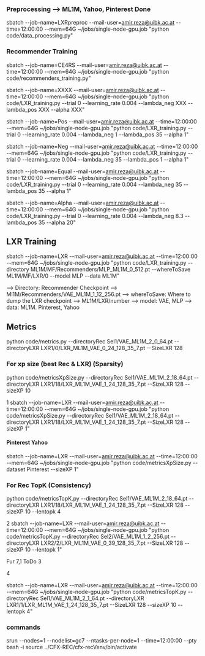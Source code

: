 ### Preprocessing --> ML1M, Yahoo, Pinterest Done
sbatch --job-name=LXRpreproc --mail-user=amir.reza@uibk.ac.at --time=12:00:00 --mem=64G ~/jobs/single-node-gpu.job "python code/data_processing.py"

### Recommender Training
sbatch --job-name=CE4RS --mail-user=amir.reza@uibk.ac.at --time=12:00:00 --mem=64G ~/jobs/single-node-gpu.job "python code/recommenders_training.py"

sbatch --job-name=XXXX --mail-user=amir.reza@uibk.ac.at --time=12:00:00 --mem=64G ~/jobs/single-node-gpu.job "python code/LXR_training.py --trial 0 --learning_rate 0.004 --lambda_neg XXX --lambda_pos XXX --alpha XXX"


sbatch --job-name=Pos --mail-user=amir.reza@uibk.ac.at --time=12:00:00 --mem=64G ~/jobs/single-node-gpu.job "python code/LXR_training.py --trial 0 --learning_rate 0.004 --lambda_neg 1 --lambda_pos 35 --alpha 1"

sbatch --job-name=Neg --mail-user=amir.reza@uibk.ac.at --time=12:00:00 --mem=64G ~/jobs/single-node-gpu.job "python code/LXR_training.py --trial 0 --learning_rate 0.004 --lambda_neg 35 --lambda_pos 1 --alpha 1"

sbatch --job-name=Equal --mail-user=amir.reza@uibk.ac.at --time=12:00:00 --mem=64G ~/jobs/single-node-gpu.job "python code/LXR_training.py --trial 0 --learning_rate 0.004 --lambda_neg 35 --lambda_pos 35 --alpha 1"

sbatch --job-name=Alpha --mail-user=amir.reza@uibk.ac.at --time=12:00:00 --mem=64G ~/jobs/single-node-gpu.job "python code/LXR_training.py --trial 0 --learning_rate 0.004 --lambda_neg 8.3 --lambda_pos 35 --alpha 20"


## LXR Training  
sbatch --job-name=LXR --mail-user=amir.reza@uibk.ac.at --time=12:00:00 --mem=64G ~/jobs/single-node-gpu.job "python code/LXR_training.py --directory ML1M/MF/Recommenders/MLP_ML1M_0_512.pt --whereToSave ML1M/MF/LXR/0 --model MLP --data ML1M"

--> Directory: Recommender Checkpoint --> Ml1M/Recommenders/VAE_ML1M_1_12_256.pt
--> whereToSave: Where to dump the LXR checkpoint --> ML1M/LXR/number
--> model: VAE, MLP
--> data: ML1M. Pinterest, Yahoo


 


## Metrics
python code/metrics.py --directoryRec Sel1/VAE_ML1M_2_0_64.pt --directoryLXR LXR1/0/LXR_ML1M_VAE_0_24_128_35_7.pt --SizeLXR 128

### For xp size (best Rec & LXR) (Sparsity)
python code/metricsXpSize.py --directoryRec Sel1/VAE_ML1M_2_18_64.pt --directoryLXR LXR1/18/LXR_ML1M_VAE_1_24_128_35_7.pt --SizeLXR 128 --sizeXP 10

1
sbatch --job-name=LXR --mail-user=amir.reza@uibk.ac.at --time=12:00:00 --mem=64G ~/jobs/single-node-gpu.job "python code/metricsXpSize.py --directoryRec Sel1/VAE_ML1M_2_18_64.pt --directoryLXR LXR1/18/LXR_ML1M_VAE_1_24_128_35_7.pt --SizeLXR 128 --sizeXP 1"

#### Pinterest Yahoo
sbatch --job-name=LXR --mail-user=amir.reza@uibk.ac.at --time=12:00:00 --mem=64G ~/jobs/single-node-gpu.job "python code/metricsXpSize.py --dataset Pinterest --sizeXP 1"



### For Rec TopK (Consistency)
python code/metricsTopK.py --directoryRec Sel1/VAE_ML1M_2_18_64.pt --directoryLXR LXR1/18/LXR_ML1M_VAE_1_24_128_35_7.pt --SizeLXR 128 --sizeXP 10 --lentopk 4

2
sbatch --job-name=LXR --mail-user=amir.reza@uibk.ac.at --time=12:00:00 --mem=64G ~/jobs/single-node-gpu.job "python code/metricsTopK.py --directoryRec Sel2/VAE_ML1M_1_2_256.pt --directoryLXR LXR2/2/LXR_ML1M_VAE_0_39_128_35_7.pt --SizeLXR 128 --sizeXP 10 --lentopk 1"



Fur 7,1 ToDo
3
<!-- sbatch --job-name=LXR --mail-user=amir.reza@uibk.ac.at --time=12:00:00 --mem=64G ~/jobs/single-node-gpu.job "python code/metricsTopK.py --directoryRec Sel1/VAE_ML1M_2_7_64.pt --directoryLXR LXR1/7/LXR_ML1M_VAE_1_24_128_35_7.pt --SizeLXR 128 --sizeXP 10 --lentopk 3"
sbatch --job-name=LXR --mail-user=amir.reza@uibk.ac.at --time=12:00:00 --mem=64G ~/jobs/single-node-gpu.job "python code/metricsTopK.py --directoryRec Sel1/VAE_ML1M_2_1_64.pt --directoryLXR LXR1/1/LXR_ML1M_VAE_1_24_128_35_7.pt --SizeLXR 128 --sizeXP 10 --lentopk 3" -->

4
<!-- sbatch --job-name=LXR --mail-user=amir.reza@uibk.ac.at --time=12:00:00 --mem=64G ~/jobs/single-node-gpu.job "python code/metricsTopK.py --directoryRec Sel1/VAE_ML1M_2_7_64.pt --directoryLXR LXR1/7/LXR_ML1M_VAE_1_24_128_35_7.pt --SizeLXR 128 --sizeXP 10 --lentopk 4" -->
sbatch --job-name=LXR --mail-user=amir.reza@uibk.ac.at --time=12:00:00 --mem=64G ~/jobs/single-node-gpu.job "python code/metricsTopK.py --directoryRec Sel1/VAE_ML1M_2_1_64.pt --directoryLXR LXR1/1/LXR_ML1M_VAE_1_24_128_35_7.pt --SizeLXR 128 --sizeXP 10 --lentopk 4"




### commands
srun --nodes=1 --nodelist=gc7 --ntasks-per-node=1 --time=12:00:00 --pty bash -i
source ../CFX-REC/cfx-recVenv/bin/activate